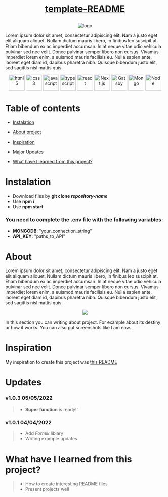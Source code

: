 # <p align="center">[template-README](https://github.com/Piotrko64/template-README)</p>

<p align="center"> <img src="https://user-images.githubusercontent.com/77500425/164990221-e29646af-08bd-4f67-81ce-8cccb4bfad86.png" title="logo" alt="logo"/></p>



Lorem ipsum dolor sit amet, consectetur adipiscing elit. Nam a justo eget elit aliquam aliquet. Nullam dictum mauris libero, in finibus leo suscipit at. Etiam bibendum ex ac imperdiet accumsan. In at neque vitae odio vehicula pulvinar sed nec velit. Donec pulvinar semper libero non cursus. Vivamus imperdiet lorem enim, a euismod mauris facilisis eu. Nulla sapien ante, laoreet eget diam id, dapibus pharetra nibh. Quisque bibendum justo elit, sed sagittis nisl mattis quis.


<div align="center">

<img src="https://user-images.githubusercontent.com/77500425/161312332-1842468e-46e2-4dc6-8996-4b4cc28bc4fd.png" alt="html5" height="50"  align="center" title="HTML" />
<img src="https://user-images.githubusercontent.com/77500425/161312398-ceb134e4-5c2f-41c6-b58c-ccb7329528ba.png" alt="css3" height="50"  align="center" title="CSS"/>
<img src="https://user-images.githubusercontent.com/77500425/161312230-36d37ac5-8801-4313-a68c-c5695c429b70.png" alt="javascript" height="50" align="center" title="JS"/>
<img src="https://user-images.githubusercontent.com/77500425/161311954-e03613e7-54b2-4d1b-ac2e-559f8c1e9f2d.png" alt="typescript" height="50"  align="center" title="TS"/>
<img src="https://user-images.githubusercontent.com/77500425/161312615-f3961568-28bb-48fa-9d95-93ecd61337b3.png" alt="react"  height="50" align="center"/>
<img src="https://user-images.githubusercontent.com/77500425/161314348-bd1a1db1-cf7d-4a7d-a870-25f357a2a03d.png" alt="Next.js" height="50"  align="center" title="NextJS"/>
<img src="https://user-images.githubusercontent.com/77500425/161312978-1f37569f-b06b-45a7-81c0-4e7353264960.svg" alt="Gatsby"  height="50" align="center"/>
<img src="https://user-images.githubusercontent.com/77500425/161313295-a11c936d-a0b3-4bb6-84c1-9ea3c459c3b8.png" alt="Mongo"  height="50" align="center"/>
<img src="https://user-images.githubusercontent.com/77500425/161312763-dd21dc88-2b1a-4a66-896b-8ce02e0c6a8c.png" alt="Node"  height="50" align="center"/>

</div>

# Table of contents
* [Instalation](#instalation)

* [About project](#about)

* [Inspiration](#inspiration)

* [Major Updates](#Updates)

* [What have I learned from this project?](#What-have-I-learned-from-this-project?)

# Instalation
- Download files by **git clone _repository-name_**
- Use **npm i**
- Use **npm start**

### You need to complete the **.env** file with the following variables:
- **MONGODB**: "your_connection_string"
- **API_KEY**: "paths_to_API"

# About 

Lorem ipsum dolor sit amet, consectetur adipiscing elit. Nam a justo eget elit aliquam aliquet. Nullam dictum mauris libero, in finibus leo suscipit at. Etiam bibendum ex ac imperdiet accumsan. In at neque vitae odio vehicula pulvinar sed nec velit. Donec pulvinar semper libero non cursus. Vivamus imperdiet lorem enim, a euismod mauris facilisis eu. Nulla sapien ante, laoreet eget diam id, dapibus pharetra nibh. Quisque bibendum justo elit, sed sagittis nisl mattis quis.

<p align="center"> <img src="https://user-images.githubusercontent.com/77500425/164990236-7f18537a-bc41-436c-b73f-2d03389f1afc.png"/><p>


In this section you can writing about project. For example about its destiny or how it works. You can also put screenshots like I am now.

# Inspiration

My inspiration to create this project was [this README](https://github.com/Piotrko64/react-sound-architecture/edit/master/README.md)




# Updates

### **v1.0.3** 05/05/2022

> -   **Super function** is ready!'


### **v1.0.1** 04/04/2022

> -   Add *Formik* liblary
> -   Writing example updates

# What have I learned from this project?

> - How to create interesting README files
> - Present projects well




